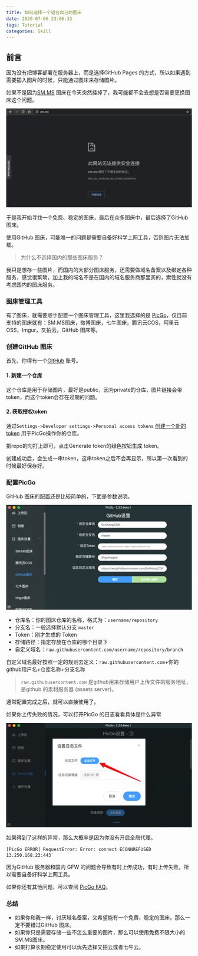 ```yaml
---
title: 如何选择一个适合自己的图床
date: 2020-07-06 23:06:33
tags: Tutorial
categories: Skill
---
```


## 前言
因为没有把博客部署在服务器上，而是选择GitHub Pages 的方式，所以如果遇到需要插入图片的时候，只能通过图床来存储图片。

如果不是因为[SM.MS](https://sm.ms/) 图床在今天突然挂掉了，我可能都不会去想是否需要更换图床这个问题。

![](https://raw.githubusercontent.com/0xAiKang/CDN/master/blog/images/20200706225801.png)

于是我开始寻找一个免费、稳定的图床，最后在众多图床中，最后选择了GitHub 图床。

使用GitHub 图床，可能唯一的问题是需要自备好科学上网工具，否则图片无法加载。

> 为什么不选择国内的那些图床服务？

我只是想存一些图片，而国内的大部分图床服务，还需要做域名备案以及绑定各种服务，感觉很繁琐，加上我的域名不是在国内的域名服务商那里买的，索性就没有考虑国内的图床服务。

### 图床管理工具
有了图床，就需要顺手配置一个图床管理工具，这里我选择的是 [PicGo](https://github.com/Molunerfinn/PicGo)，仅目前支持的图床就有：SM.MS图床，微博图床，七牛图床，腾讯云COS，阿里云OSS，Imgur，又拍云，GitHub 图床等。

### 创建GitHub 图床
首先，你得有一个[GitHub](https://github.com/) 账号。

#### 1. 新建一个仓库

这个仓库是用于存储图片，最好是public，因为private的仓库，图片链接会带token，而这个token会存在过期的问题。

#### 2. 获取授权token
通过`Settings->Developer settings->Personal access tokens` [创建一个新的token](https://github.com/settings/tokens/new) 用于PicGo操作你的仓库。

把repo的勾打上即可，点击Generate token的绿色按钮生成 token。

创建成功后，会生成一串token，这串token之后不会再显示，所以第一次看到的时候最好保存好。

### 配置PicGo
GitHub 图床的配置还是比较简单的，下面是参数说明。

![](https://raw.githubusercontent.com/0xAiKang/CDN/master/blog/images/20200706225324.png)

* 仓库名：你的图床仓库的名称，格式为：`username/repository`
* 分支名：一般选择默认分支 `master`
* Token：刚才生成的 Token
* 存储路径：指定存放在仓库的哪个目录下
* 自定义域名：`raw.githubusercontent.com/username/repository/branch`

自定义域名最好按照一定的规则去定义：`raw.githubusercontent.com`+你的github用户名+仓库名称+分支名称

> `raw.githubusercontent.com` 是github用来存储用户上传文件的服务地址，是github 的素材服务器 (assets server)。

通常配置完成之后，就可以直接使用了。

如果你上传失败的情况，可以打开PicGo 的日志看看具体是什么异常

![](https://raw.githubusercontent.com/0xAiKang/CDN/master/blog/images/20200706220223.png)

如果得到了这样的异常，那么大概率是因为你没有开启全局代理。
```
[PicGo ERROR] RequestError: Error: connect ECONNREFUSED 13.250.168.23:443`
```
因为GitHub 服务器和国内 GFW 的问题会导致有时上传成功，有时上传失败，所以需要自备好科学上网工具。

如果你还有其他问题，可以查阅 [PicGo FAQ](https://github.com/Molunerfinn/PicGo/blob/dev/FAQ.md)。

### 总结
* 如果你和我一样，讨厌域名备案，又希望能有一个免费、稳定的图床，那么一定不要错过GitHub 图床。
* 如果你只是需要存储一些不怎么重要的图片，那么可以使用免费不限大小的SM.MS图床。
* 如果打算长期稳定使用可以优先选择又拍云或者七牛云。